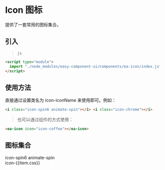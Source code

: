 <script setup>
import {onMounted} from "vue"
import configs from "../components/ea-icon/config.json"

onMounted(() => {
    import("./index.scss")
})
</script>

# Icon 图标

提供了一套常用的图标集合。

## 引入

> `js`

```html
<script type="module">
  import "./node_modules/easy-component-ui/components/ea-icon/index.js";
</script>
```

## 使用方法

直接通过设置类名为 icon-iconName 来使用即可。例如：

<i class="icon-spin6 animate-spin"></i>
<i class="icon-chrome"></i>

```html
<i class="icon-spin6 animate-spin"></i> <i class="icon-chrome"></i>
```

> 也可以通过组件的方式使用：

```html
<ea-icon icon="icon-coffee"></ea-icon>
```

## 图标集合

<div class="main-icon-wrap">
    <section>
        <i class="icon-spin6 animate-spin"></i>
        <span>icon-spin6 animate-spin</span>
    </section>
    <section v-for="(item, index) in configs.glyphs">
        <i :class="'icon-' + item.css"></i>
        <span>icon-{{item.css}}</span>
    </section>
</div>
